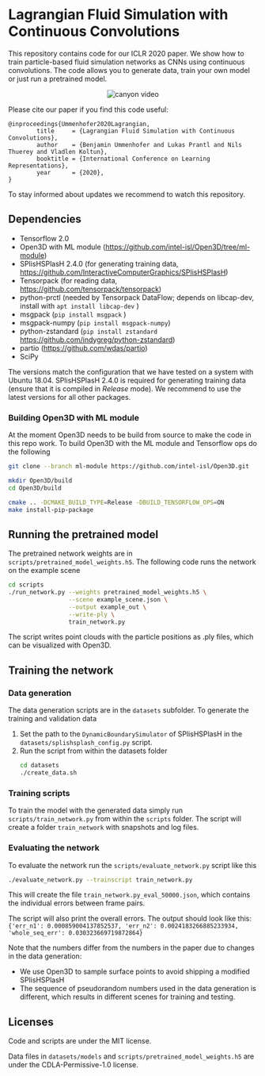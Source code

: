 # Lagrangian Fluid Simulation with Continuous Convolutions

This repository contains code for our ICLR 2020 paper. 
We show how to train particle-based fluid simulation networks as CNNs using 
continuous convolutions. The code allows you to generate data, train your own 
model or just run a pretrained model.

<p align="center"> <img src="images/canyon.gif" alt="canyon video"> </p>

Please cite our paper if you find this code useful:
```
@inproceedings{Ummenhofer2020Lagrangian,
        title     = {Lagrangian Fluid Simulation with Continuous Convolutions},
        author    = {Benjamin Ummenhofer and Lukas Prantl and Nils Thuerey and Vladlen Koltun},
        booktitle = {International Conference on Learning Representations},
        year      = {2020},
}
```

To stay informed about updates we recommend to watch this repository.

## Dependencies

- Tensorflow 2.0
- Open3D with ML module (https://github.com/intel-isl/Open3D/tree/ml-module)
- SPlisHSPlasH 2.4.0 (for generating training data, https://github.com/InteractiveComputerGraphics/SPlisHSPlasH)
- Tensorpack (for reading data, https://github.com/tensorpack/tensorpack)
- python-prctl (needed by Tensorpack DataFlow; depends on libcap-dev, install with ```apt install libcap-dev``` )
- msgpack (```pip install msgpack``` )
- msgpack-numpy (```pip install msgpack-numpy```)
- python-zstandard (```pip install zstandard``` https://github.com/indygreg/python-zstandard)
- partio (https://github.com/wdas/partio)
- SciPy

The versions match the configuration that we have tested on a system with Ubuntu 18.04.
SPlisHSPlasH 2.4.0 is required for generating training data (ensure that it is compiled in *Release* mode).
We recommend to use the latest versions for all other packages.


### Building Open3D with ML module
At the moment Open3D needs to be build from source to make the code in this 
repo work. To build Open3D with the ML module and Tensorflow ops do the 
following
```bash
git clone --branch ml-module https://github.com/intel-isl/Open3D.git

mkdir Open3D/build
cd Open3D/build

cmake .. -DCMAKE_BUILD_TYPE=Release -DBUILD_TENSORFLOW_OPS=ON
make install-pip-package
```



## Running the pretrained model

The pretrained network weights are in ```scripts/pretrained_model_weights.h5```.
The following code runs the network on the example scene
```bash
cd scripts
./run_network.py --weights pretrained_model_weights.h5 \
                 --scene example_scene.json \
                 --output example_out \
                 --write-ply \
                 train_network.py
```
The script writes point clouds with the particle positions as .ply files, which can be visualized with Open3D.


## Training the network

### Data generation
The data generation scripts are in the ```datasets``` subfolder.
To generate the training and validation data 
 1. Set the path to the ```DynamicBoundarySimulator``` of SPlisHSPlasH in the ```datasets/splishsplash_config.py``` script.
 2. Run the script from within the datasets folder 
    ```bash
    cd datasets
    ./create_data.sh
    ```

### Training scripts
To train the model with the generated data simply run ```scripts/train_network.py``` from within the ```scripts``` folder.
The script will create a folder ```train_network``` with snapshots and log files.

### Evaluating the network
To evaluate the network run the ```scripts/evaluate_network.py``` script like this
```bash
./evaluate_network.py --trainscript train_network.py
```

This will create the file ```train_network.py_eval_50000.json```, which contains the 
individual errors between frame pairs.

The script will also print the overall errors. The output should look like 
this:
```{'err_n1': 0.000859004137852537, 'err_n2': 0.0024183266885233934, 'whole_seq_err': 0.030323669719872864}```

Note that the numbers differ from the numbers in the paper due to changes in 
the data generation:
 - We use Open3D to sample surface points to avoid shipping a modified 
   SPlisHSPlasH
 - The sequence of pseudorandom numbers used in the data generation is 
   different, which results in different scenes for training and testing.


## Licenses

Code and scripts are under the MIT license.

Data files in ```datasets/models``` and ```scripts/pretrained_model_weights.h5``` are under the CDLA-Permissive-1.0 license.
